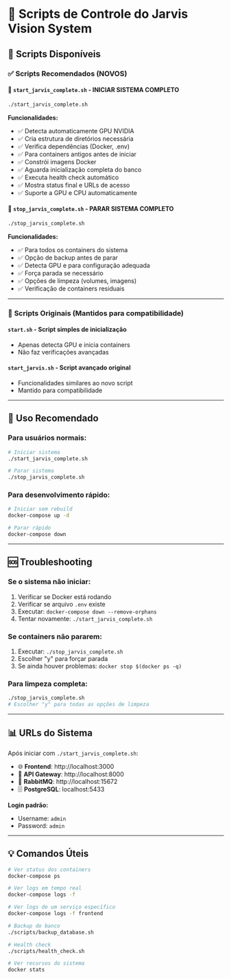 # 🚀 Scripts de Controle do Jarvis Vision System

## 📁 **Scripts Disponíveis**

### ✅ **Scripts Recomendados (NOVOS)**

#### 🚀 `start_jarvis_complete.sh` - **INICIAR SISTEMA COMPLETO**
```bash
./start_jarvis_complete.sh
```
**Funcionalidades:**
- ✅ Detecta automaticamente GPU NVIDIA
- ✅ Cria estrutura de diretórios necessária
- ✅ Verifica dependências (Docker, .env)
- ✅ Para containers antigos antes de iniciar
- ✅ Constrói imagens Docker
- ✅ Aguarda inicialização completa do banco
- ✅ Executa health check automático
- ✅ Mostra status final e URLs de acesso
- ✅ Suporte a GPU e CPU automaticamente

#### 🛑 `stop_jarvis_complete.sh` - **PARAR SISTEMA COMPLETO**
```bash
./stop_jarvis_complete.sh
```
**Funcionalidades:**
- ✅ Para todos os containers do sistema
- ✅ Opção de backup antes de parar
- ✅ Detecta GPU e para configuração adequada
- ✅ Força parada se necessário
- ✅ Opções de limpeza (volumes, imagens)
- ✅ Verificação de containers residuais

---

### 📜 **Scripts Originais (Mantidos para compatibilidade)**

#### `start.sh` - Script simples de inicialização
- Apenas detecta GPU e inicia containers
- Não faz verificações avançadas

#### `start_jarvis.sh` - Script avançado original
- Funcionalidades similares ao novo script
- Mantido para compatibilidade

---

## 🎯 **Uso Recomendado**

### **Para usuários normais:**
```bash
# Iniciar sistema
./start_jarvis_complete.sh

# Parar sistema
./stop_jarvis_complete.sh
```

### **Para desenvolvimento rápido:**
```bash
# Iniciar sem rebuild
docker-compose up -d

# Parar rápido
docker-compose down
```

---

## 🆘 **Troubleshooting**

### **Se o sistema não iniciar:**
1. Verificar se Docker está rodando
2. Verificar se arquivo `.env` existe
3. Executar: `docker-compose down --remove-orphans`
4. Tentar novamente: `./start_jarvis_complete.sh`

### **Se containers não pararem:**
1. Executar: `./stop_jarvis_complete.sh`
2. Escolher "y" para forçar parada
3. Se ainda houver problemas: `docker stop $(docker ps -q)`

### **Para limpeza completa:**
```bash
./stop_jarvis_complete.sh
# Escolher "y" para todas as opções de limpeza
```

---

## 📊 **URLs do Sistema**

Após iniciar com `./start_jarvis_complete.sh`:

- 🌐 **Frontend**: http://localhost:3000
- 🔌 **API Gateway**: http://localhost:8000  
- 🐰 **RabbitMQ**: http://localhost:15672
- 🗄️ **PostgreSQL**: localhost:5433

**Login padrão:**
- Username: `admin`
- Password: `admin`

---

## 💡 **Comandos Úteis**

```bash
# Ver status dos containers
docker-compose ps

# Ver logs em tempo real
docker-compose logs -f

# Ver logs de um serviço específico
docker-compose logs -f frontend

# Backup do banco
./scripts/backup_database.sh

# Health check
./scripts/health_check.sh

# Ver recursos do sistema
docker stats
```

